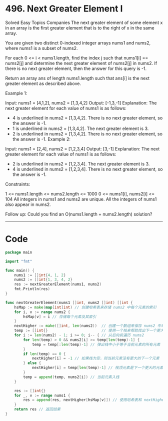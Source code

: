 # 496. Next Greater Element I

Solved
Easy
Topics
Companies
The next greater element of some element x in an array is the first greater element that is to the right of x in the same array.

You are given two distinct 0-indexed integer arrays nums1 and nums2, where nums1 is a subset of nums2.

For each 0 <= i < nums1.length, find the index j such that nums1[i] == nums2[j] and determine the next greater element of nums2[j] in nums2. If there is no next greater element, then the answer for this query is -1.

Return an array ans of length nums1.length such that ans[i] is the next greater element as described above.

Example 1:

Input: nums1 = [4,1,2], nums2 = [1,3,4,2]
Output: [-1,3,-1]
Explanation: The next greater element for each value of nums1 is as follows:

- 4 is underlined in nums2 = [1,3,4,2]. There is no next greater element, so the answer is -1.
- 1 is underlined in nums2 = [1,3,4,2]. The next greater element is 3.
- 2 is underlined in nums2 = [1,3,4,2]. There is no next greater element, so the answer is -1.
  Example 2:

Input: nums1 = [2,4], nums2 = [1,2,3,4]
Output: [3,-1]
Explanation: The next greater element for each value of nums1 is as follows:

- 2 is underlined in nums2 = [1,2,3,4]. The next greater element is 3.
- 4 is underlined in nums2 = [1,2,3,4]. There is no next greater element, so the answer is -1.

Constraints:

1 <= nums1.length <= nums2.length <= 1000
0 <= nums1[i], nums2[i] <= 104
All integers in nums1 and nums2 are unique.
All the integers of nums1 also appear in nums2.

Follow up: Could you find an O(nums1.length + nums2.length) solution?

---

# Code

```go
package main

import "fmt"

func main() {
	nums1 := []int{4, 1, 2}
	nums2 := []int{1, 3, 4, 2}
	res := nextGreaterElement(nums1, nums2)
	fmt.Println(res)
}

func nextGreaterElement(nums1 []int, nums2 []int) []int {
	hsMap := make(map[int]int) // 创建哈希表来存储 nums2 中每个元素的索引
	for i, v := range nums2 {
		hsMap[v] = i // 存储每个元素及其索引
	}
	nextHigher := make([]int, len(nums2))  // 创建一个数组来保存 nums2 中每个元素的下一个更大元素
	temp := []int{}                        // 使用一个栈来帮助找出下一个更大的元素
	for i := len(nums2) - 1; i >= 0; i-- { // 从后向前遍历 nums2
		for len(temp) > 0 && nums2[i] >= temp[len(temp)-1] {
			temp = temp[:len(temp)-1] // 弹出栈中小于等于当前元素的所有元素
		}
		if len(temp) == 0 {
			nextHigher[i] = -1 // 如果栈为空，则当前元素没有更大的下一个元素
		} else {
			nextHigher[i] = temp[len(temp)-1] // 栈顶元素是下一个更大的元素
		}
		temp = append(temp, nums2[i]) // 当前元素入栈
	}

	res := []int{}
	for _, v := range nums1 {
		res = append(res, nextHigher[hsMap[v]]) // 使用哈希表和 nextHigher 数组来找出 nums1 中每个元素的下一个更大元素
	}
	return res // 返回结果
}
```
